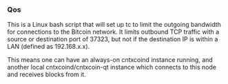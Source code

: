 ### Qos ###

This is a Linux bash script that will set up tc to limit the outgoing bandwidth for connections to the Bitcoin network. It limits outbound TCP traffic with a source or destination port of 37323, but not if the destination IP is within a LAN (defined as 192.168.x.x).

This means one can have an always-on cntxcoind instance running, and another local cntxcoind/cntxcoin-qt instance which connects to this node and receives blocks from it.
